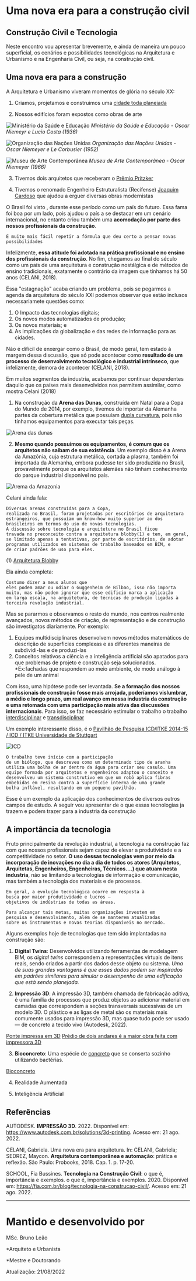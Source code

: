 # Uma nova era para a construção civil
## Construção Civil e Tecnologia

Neste encontro vou apresentar brevemente, e ainda de maneira um pouco superficial, os cenários e possibilidades tecnológicas na Arquitetura e Urbanismo e na Engenharia Civil, ou seja, na construção civil.



## Uma nova era para a construção

A Arquitetura e Urbanismo viveram momentos de glória no século XX:

1. Criamos, projetamos e construimos uma [cidade toda planejada](https://pt.wikipedia.org/wiki/Bras%C3%ADlia)

2. Nossos edifícios foram expostos como obras de arte

![Ministério da Saúde e Educação](https://github.com/leaodebrito/projetoetecnologiaccv.github.io/blob/main/Aulas/aula3/MSE.jpg?raw=true)
*Ministério da Saúde e Educação - Oscar Niemeyr e Lucio Costa (1936)*

![Organização das Nações Unidas](https://github.com/leaodebrito/projetoetecnologiaccv.github.io/blob/main/Aulas/aula3/ONU.jpg?raw=true)
*Organização das Nações Unidas - Oscar Niemeyer e Le Corbusier (1952)*

![Museu de Arte Contemporânea](https://github.com/leaodebrito/projetoetecnologiaccv.github.io/blob/main/Aulas/aula3/MAC.jpg?raw=true)
*Museu de Arte Contemporânea - Oscar Niemeyer (1966)*

3. Tivemos dois arquitetos que receberam o [Prêmio Pritzker](https://www.pritzkerprize.com)

4. Tivemos o renomado Engenheiro Estruturalista (Recifense) [Joaquim Cardoso](https://www.archdaily.com.br/br/963209/joaquim-cardozo-o-engenheiro-poeta-que-ergueu-as-maiores-obras-de-oscar-niemeyer) que ajudou a erguer diversas obras modernistas

O Brasil foi visto , durante esse período como um país do futuro. Essa fama foi boa por um lado, pois ajudou o país a se destacar em um cenário internacional, no entanto criou também uma **acomodação por parte dos nossos profissionais da construção**.

```
É muito mais fácil repetir a fórmula que deu certo a pensar novas possibilidades
```

Infelizmente, **essa atitude foi adotada na prática profissional e no ensino dos profissionais da construção**. No fim, chegamos ao final do século como um país de uma arquitetura e construção nostálgica e de métodos de ensino tradicionais, exatamente o contrário da imagem que tínhamos há 50 anos (CELANI, 2018).

Essa "estagnação" acaba criando um problema, pois se pegarmos a agenda da arquitetura do século XXI podemos observar que estão inclusos necessariamete questões como:

1. O Impacto das tecnologias digitais;
2. Os novos modos automatizados de produção;
3. Os novos materiais; e
4. As implicações da globalização e das redes de informação para as cidades.

Não é difícil de enxergar como o Brasil, de modo geral, tem estado à margem dessa discussão, que só pode acontecer como **resultado de um processo de desenvolvimento tecnológico e industrial intrínseco**, que infelizmente, demora de acontecer (CELANI, 2018). 

Em muitos segmentos da industria, acabamos por continuar dependentes daquilo que os países mais desenvolvidos nos permitem assimilar, como mostra Celani (2018)

1. Na construção da **Arena das Dunas**, construída em Natal para a Copa do Mundo de 2014, por exemplo, tivemos de importar da Alemanha partes da cobertura metálica que possuíam [dupla curvatura](https://www.archdaily.com.br/br/895363/cascas-de-concreto-fundamentos-de-projeto-e-exemplos), pois não tínhamos equipamentos para executar tais peças. 

![Arena das dunas]()

2. **Mesmo quando possuímos os equipamentos, é comum que os arquitetos não saibam de sua existência**. Um exemplo disso é a Arena da Amazônia, cuja estrutura metálica, cortada a plasma, também foi importada da Alemanha, embora pudesse ter sido produzida no Brasil, provavelmente porque os arquitetos alemães não tinham conhecimento do parque industrial disponível no país. 

![Arema da Amazonia]()

Celani ainda fala:

```
Diversas arenas construídas para a Copa,
realizada no Brasil, foram projetadas por escritórios de arquitetura
estrangeiros, que possuíam um know-how muito superior ao dos
brasileiros em termos do uso de novas tecnologias.
A discussão sobre tecnologia e arquitetura no Brasil ficou
travada no preconceito contra a arquitetura blobby(1) e tem, em geral,
se limitado apenas a tentativas, por parte de escritórios, de adotar
programas utilizados em sistemas de trabalho baseados em BIM, e
de criar padrões de uso para eles. 
```
(1) [Arquitetura Blobby](https://www.google.com/search?rls=en&sxsrf=ALiCzsYg5e8No0Al-rfUB6XOI6q9u8h3rw:1661082888982&source=univ&tbm=isch&q=arquitetura+blobby&client=safari&fir=wYI_P7JNt8P6MM%252C4_FvmFjNKIb9IM%252C_%253BvtVs03FH58BFgM%252C3gQZaR6JDCjUzM%252C_%253BRrTYX6ehtL-M9M%252CdwGnTiQtECjlSM%252C_%253BHDIvYY9qaQfUPM%252CZ31r0NCCvOZhyM%252C_%253BzDx6mT64Pfu05M%252C3gQZaR6JDCjUzM%252C_%253BXLvsYSTfdeTg4M%252CdwGnTiQtECjlSM%252C_%253BfH2TTGIA13FbQM%252CF-10WdHDEdyiqM%252C_%253BHiR72q2nQaCI-M%252C3gQZaR6JDCjUzM%252C_%253BuZYrQj2os6Ad3M%252C3gQZaR6JDCjUzM%252C_%253B5HcHU3S5mYkPFM%252CdwGnTiQtECjlSM%252C_&usg=AI4_-kTFxiNeElPkZNfnSh8iJPjrFph9tg&sa=X&ved=2ahUKEwi79aj879f5AhWNLLkGHcG3AQUQjJkEegQIChAC&biw=859&bih=975&dpr=1)

Ela ainda completa:

```
Costumo dizer a meus alunos que
eles podem amar ou odiar o Guggenheim de Bilbao, isso não importa
muito, mas não podem ignorar que esse edificio marca a aplicação
em larga escala, na arquitetura, de técnicas de produção ligadas à
terceira revolução industrial.
```

Mas se pararmos e observamos o resto do mundo, nos centros realmente avançados, novos métodos de criação, de representação e de construção são investigatos diariamente. Por exemplo:

1. Equipes multidisciplinares desenvolvem novos métodos matemáticos de descrição de superficies complexas e as diferentes maneiras de subdividi-las e de produzi-las
2. Conceitos relativos a ciência e a inteligência artificial são apatados para que problemas de projeto e construção seja solucionados. *Ex:fachadas que respondem ao meio ambiente, de modo análogo à pele de um animal

Com isso, uma hipótese pode ser levantada. **Se a formação dos nossos profissionais de construção fosse mais arrojada, poderíamos vislumbrar, a médio e longo prazo, um real avanço em nossa industria da construção e uma retomada com uma participação mais ativa das discussões internacionais**. Para isso, se faz necessário estimular o trabalho o trabalho [interdisciplinar](https://www.significados.com.br/interdisciplinar/) e [transdisciplinar](https://www.dicio.com.br/transdisciplinar/)

Um exemplo interessante disso, é o [Pavilhão de Pesquisa ICD/ITKE 2014-15 / ICD / ITKE Universidade de Stuttgart](https://www.archdaily.com.br/br/794506/pavilhao-de-pesquisa-icd-itke-2014-15-icd-itke-universidade-de-stuttgart)

![ICD](https://github.com/leaodebrito/projetoetecnologiaccv.github.io/blob/main/Aulas/aula3/ICD01.jpg?raw=true)

```
O trabalho teve início com a participação
de um biólogo, que descreveu como um determinado tipo de aranha
utiliza uma bolha de ar dentro da água para criar seu casulo. Uma
equipe formada por arquitetos e engenheiros adaptou o conceito e
desenvolveu um sistema construtivo em que um robô aplica fibras
embebidas em resina contra a superfície interna de uma grande
bolha inflável, resultando em um pequeno pavilhão.
```

Esse é um exemplo da aplicação dos conhecimentos de diversos outros campos de estudo. A seguir vou apresentar de o que essas tecnologias ja trazem e podem trazer para a industria da construção



## A importância da tecnologia

Fruto principalmente da revolução industrial, a tecnologia na construção faz com que nossos profissionais sejam capaz de elevar a produtividade e a competitividade no setor. **O uso dessas tecnologias vem por meio da incorporação de inovações no dia a dia de todos os atores (Arquitetos, Arquitetas, Engenheiros, Engenheiras, Técnicos....) que atuam nesta industria**, não se limitando a tecnologias de informação e comunicação, mas também a tecnologia dos materiais e de processos.

```
Em geral, a evolução tecnológica ocorre em resposta à 
busca por maior produtividade e lucros – 
objetivos de indústrias de todas as áreas.

Para alcançar tais metas, muitas organizações investem em 
pesquisa e desenvolvimento, além de se manterem atualizadas 
sobre os instrumentos e novas teorias disponíveis no mercado.
```

Alguns exemplos hoje de tecnologias que tem sido implantadas na construção são:

1. **Digital Twins**: 
Desenvolvidos utilizando ferramentas de modelagem BIM, os _digital twins_ correspondem a representações virtuais de itens reais, sendo criados a partir dos dados desse objeto ou sistema. _Uma de suas grandes vantagens é que esses dados podem ser inspirados em padrões similares para simular o desempenho de uma edificação que está sendo planejada._


2. **Impressão 3D**: A impressão 3D, também chamada de fabricação aditiva, é uma família de processos que produz objetos ao adicionar material em camadas que correspondem a seções transversais sucessivas de um modelo 3D. O plástico e as ligas de metal são os materiais mais comumente usados para impressão 3D, mas quase tudo pode ser usado — de concreto a tecido vivo (Autodesk, 2022).

[Ponte impressa em 3D](https://vejasp.abril.com.br/coluna/casa-cor/amsterda-inaugura-a-primeira-ponte-impressa-em-3d-do-mundo/)
[Prédio de dois andares é a maior obra feita com impressora 3D](https://noticias.r7.com/tecnologia-e-ciencia/videos/predio-de-dois-andares-e-a-maior-obra-feita-com-impressora-3d-14022020)


3. **Bioconcreto**: Uma espécie de [concreto](https://exame.com/ciencia/conheca-o-concreto-vivo-que-fecha-suas-proprias-infiltracoes/) que se conserta sozinho utilizando bactérias.

[Bioconcreto](https://www.youtube.com/watch?v=PyBR3PDPa-c&t=13s)


4. Realidade Aumentada

5. Inteligência Artificial


## Referências

AUTODESK. **IMPRESSÃO 3D**. 2022. Disponível em: https://www.autodesk.com.br/solutions/3d-printing. Acesso em: 21 ago. 2022.

CELANI, Gabriela. Uma nova era para arquitetura. In: CELANI, Gabriela; SEDREZ, Maycon. **Arquitetura contemporânea e automação**: prática e reflexão. São Paulo: Probooks, 2018. Cap. 1. p. 17-20.

SCHOOL, Fia Bussines. **Tecnologia na Construção Civil**: o que é, importância e exemplos. o que é, importância e exemplos. 2020. Disponível em: https://fia.com.br/blog/tecnologia-na-construcao-civil/. Acesso em: 21 ago. 2022.



_____


# Mantido e desenvolvido por

MSc. Bruno Leão

*Arquiteto e Urbanista

*Mestre e Doutorando

Atualização: 21/08/2022
